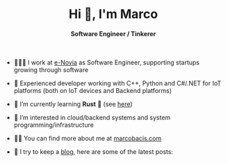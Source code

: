 
<h1 align="center">Hi 👋, I'm Marco</h1>
<h4 align="center">Software Engineer / Tinkerer</h4>

&nbsp;

- 👨🏻‍💻 I work at [e-Novia](https://e-novia.it/) as Software Engineer, supporting startups growing through software

- 💪 Experienced developer working with C++, Python and C#/.NET for IoT platforms (both on IoT devices and Backend platforms)

- 🌱 I’m currently learning **Rust** 🦀 (see [here](https://github.com/marcobacis/adventofcode))

- 👀 I’m interested in cloud/backend systems and system programming/infrastructure

- 👨‍💻 You can find more about me at [marcobacis.com](marcobacis.com)

- 📕 I try to keep a [blog](marcobacis.com/blog), here are some of the latest posts:
    <!-- BLOG-POST-LIST:START -->
    <!-- BLOG-POST-LIST:END -->